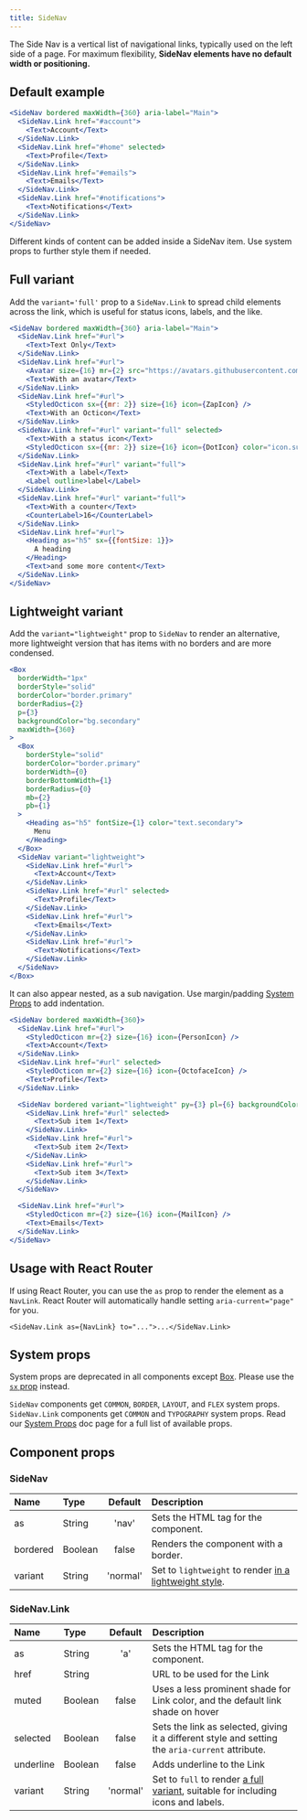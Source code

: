 ```yaml
---
title: SideNav
---
```


The Side Nav is a vertical list of navigational links, typically used on the left side of a page. For maximum flexibility, **SideNav elements have no default width or positioning.**

## Default example

```jsx live
<SideNav bordered maxWidth={360} aria-label="Main">
  <SideNav.Link href="#account">
    <Text>Account</Text>
  </SideNav.Link>
  <SideNav.Link href="#home" selected>
    <Text>Profile</Text>
  </SideNav.Link>
  <SideNav.Link href="#emails">
    <Text>Emails</Text>
  </SideNav.Link>
  <SideNav.Link href="#notifications">
    <Text>Notifications</Text>
  </SideNav.Link>
</SideNav>
```

Different kinds of content can be added inside a SideNav item. Use system props to further style them if needed.

## Full variant

Add the `variant='full'` prop to a `SideNav.Link` to spread child elements across the link, which is useful for status icons, labels, and the like.

```jsx live
<SideNav bordered maxWidth={360} aria-label="Main">
  <SideNav.Link href="#url">
    <Text>Text Only</Text>
  </SideNav.Link>
  <SideNav.Link href="#url">
    <Avatar size={16} mr={2} src="https://avatars.githubusercontent.com/hubot?s=32" />
    <Text>With an avatar</Text>
  </SideNav.Link>
  <SideNav.Link href="#url">
    <StyledOcticon sx={{mr: 2}} size={16} icon={ZapIcon} />
    <Text>With an Octicon</Text>
  </SideNav.Link>
  <SideNav.Link href="#url" variant="full" selected>
    <Text>With a status icon</Text>
    <StyledOcticon sx={{mr: 2}} size={16} icon={DotIcon} color="icon.success" />
  </SideNav.Link>
  <SideNav.Link href="#url" variant="full">
    <Text>With a label</Text>
    <Label outline>label</Label>
  </SideNav.Link>
  <SideNav.Link href="#url" variant="full">
    <Text>With a counter</Text>
    <CounterLabel>16</CounterLabel>
  </SideNav.Link>
  <SideNav.Link href="#url">
    <Heading as="h5" sx={{fontSize: 1}}>
      A heading
    </Heading>
    <Text>and some more content</Text>
  </SideNav.Link>
</SideNav>
```

## Lightweight variant

Add the `variant="lightweight"` prop to `SideNav` to render an alternative, more lightweight version that has items with no borders and are more condensed.

```jsx live
<Box
  borderWidth="1px"
  borderStyle="solid"
  borderColor="border.primary"
  borderRadius={2}
  p={3}
  backgroundColor="bg.secondary"
  maxWidth={360}
>
  <Box
    borderStyle="solid"
    borderColor="border.primary"
    borderWidth={0}
    borderBottomWidth={1}
    borderRadius={0}
    mb={2}
    pb={1}
  >
    <Heading as="h5" fontSize={1} color="text.secondary">
      Menu
    </Heading>
  </Box>
  <SideNav variant="lightweight">
    <SideNav.Link href="#url">
      <Text>Account</Text>
    </SideNav.Link>
    <SideNav.Link href="#url" selected>
      <Text>Profile</Text>
    </SideNav.Link>
    <SideNav.Link href="#url">
      <Text>Emails</Text>
    </SideNav.Link>
    <SideNav.Link href="#url">
      <Text>Notifications</Text>
    </SideNav.Link>
  </SideNav>
</Box>
```

It can also appear nested, as a sub navigation. Use margin/padding [System Props](/system-props) to add indentation.

```jsx live
<SideNav bordered maxWidth={360}>
  <SideNav.Link href="#url">
    <StyledOcticon mr={2} size={16} icon={PersonIcon} />
    <Text>Account</Text>
  </SideNav.Link>
  <SideNav.Link href="#url" selected>
    <StyledOcticon mr={2} size={16} icon={OctofaceIcon} />
    <Text>Profile</Text>
  </SideNav.Link>

  <SideNav bordered variant="lightweight" py={3} pl={6} backgroundColor="sidenav.selectedBg">
    <SideNav.Link href="#url" selected>
      <Text>Sub item 1</Text>
    </SideNav.Link>
    <SideNav.Link href="#url">
      <Text>Sub item 2</Text>
    </SideNav.Link>
    <SideNav.Link href="#url">
      <Text>Sub item 3</Text>
    </SideNav.Link>
  </SideNav>

  <SideNav.Link href="#url">
    <StyledOcticon mr={2} size={16} icon={MailIcon} />
    <Text>Emails</Text>
  </SideNav.Link>
</SideNav>
```

## Usage with React Router

If using React Router, you can use the `as` prop to render the element as a `NavLink`. React Router will automatically handle setting `aria-current="page"` for you.

```
<SideNav.Link as={NavLink} to="...">...</SideNav.Link>
```

## System props

<Note variant="warning">

System props are deprecated in all components except [Box](/Box). Please use the [`sx` prop](/overriding-styles) instead.

</Note>

`SideNav` components get `COMMON`, `BORDER`, `LAYOUT`, and `FLEX` system props. `SideNav.Link` components get `COMMON` and `TYPOGRAPHY` system props. Read our [System Props](/system-props) doc page for a full list of available props.

## Component props

### SideNav

| Name     | Type    | Default  | Description                                                                    |
| :------- | :------ | :------: | :----------------------------------------------------------------------------- |
| as       | String  |  'nav'   | Sets the HTML tag for the component.                                           |
| bordered | Boolean |  false   | Renders the component with a border.                                           |
| variant  | String  | 'normal' | Set to `lightweight` to render [in a lightweight style](#lightweight-variant). |

### SideNav.Link

| Name      | Type    | Default  | Description                                                                                       |
| :-------- | :------ | :------: | :------------------------------------------------------------------------------------------------ |
| as        | String  |   'a'    | Sets the HTML tag for the component.                                                              |
| href      | String  |          | URL to be used for the Link                                                                       |
| muted     | Boolean |  false   | Uses a less prominent shade for Link color, and the default link shade on hover                   |
| selected  | Boolean |  false   | Sets the link as selected, giving it a different style and setting the `aria-current` attribute.  |
| underline | Boolean |  false   | Adds underline to the Link                                                                        |
| variant   | String  | 'normal' | Set to `full` to render [a full variant](#full-variant), suitable for including icons and labels. |
